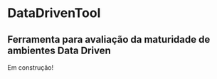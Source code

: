 # DataDrivenTool

## Ferramenta para avaliação da maturidade de ambientes Data Driven 

Em construção!
